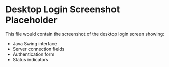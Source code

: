 # Desktop Login Screenshot Placeholder
This file would contain the screenshot of the desktop login screen showing:
- Java Swing interface
- Server connection fields
- Authentication form
- Status indicators